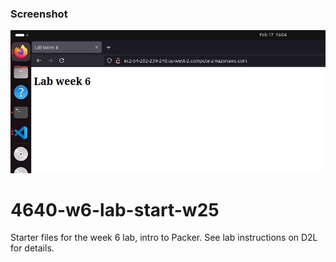 ### Screenshot
![Lab 6 Screenshot](lab6-screenshot.png)


# 4640-w6-lab-start-w25
Starter files for the week 6 lab, intro to Packer.
See lab instructions on D2L for details.
